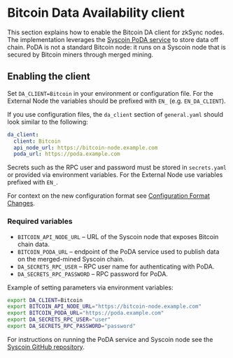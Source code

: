 # Bitcoin Data Availability client

This section explains how to enable the Bitcoin DA client for zkSync nodes. The implementation leverages the
[Syscoin PoDA service](https://github.com/syscoin) to store data off chain. PoDA is not a standard Bitcoin node: it runs
on a Syscoin node that is secured by Bitcoin miners through merged mining.

## Enabling the client

Set `DA_CLIENT=Bitcoin` in your environment or configuration file. For the External Node the variables should be
prefixed with `EN_` (e.g. `EN_DA_CLIENT`).

If you use configuration files, the `da_client` section of `general.yaml` should look similar to the following:

```yaml
da_client:
  client: Bitcoin
  api_node_url: https://bitcoin-node.example.com
  poda_url: https://poda.example.com
```

Secrets such as the RPC user and password must be stored in `secrets.yaml` or provided via environment variables.
For the External Node use variables prefixed with `EN_`.

For context on the new configuration format see [Configuration Format Changes](../announcements/config_format_changes.md).

### Required variables

- `BITCOIN_API_NODE_URL` &ndash; URL of the Syscoin node that exposes Bitcoin chain data.
- `BITCOIN_PODA_URL` &ndash; endpoint of the PoDA service used to publish data on the merged-mined Syscoin chain.
- `DA_SECRETS_RPC_USER` &ndash; RPC user name for authenticating with PoDA.
- `DA_SECRETS_RPC_PASSWORD` &ndash; RPC password for PoDA.

Example of setting parameters via environment variables:

```bash
export DA_CLIENT=Bitcoin
export BITCOIN_API_NODE_URL="https://bitcoin-node.example.com"
export BITCOIN_PODA_URL="https://poda.example.com"
export DA_SECRETS_RPC_USER="user"
export DA_SECRETS_RPC_PASSWORD="password"
```

For instructions on running the PoDA service and Syscoin node see the
[Syscoin GitHub repository](https://github.com/syscoin).
